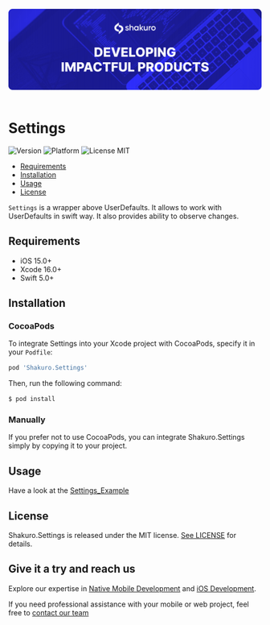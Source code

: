 ![Shakuro Settings](Resources/title_image.png)
<br><br>
# Settings
![Version](https://img.shields.io/badge/version-1.1.1-blue.svg)
![Platform](https://img.shields.io/badge/platform-iOS-lightgrey.svg)
![License MIT](https://img.shields.io/badge/license-MIT-green.svg)

- [Requirements](#requirements)
- [Installation](#installation)
- [Usage](#usage)
- [License](#license)

`Settings` is a wrapper above UserDefaults. It allows to work with UserDefaults in swift way. It also provides ability to observe changes.

## Requirements

- iOS 15.0+
- Xcode 16.0+
- Swift 5.0+

## Installation

### CocoaPods

To integrate Settings into your Xcode project with CocoaPods, specify it in your `Podfile`:

```ruby
pod 'Shakuro.Settings'
```

Then, run the following command:

```bash
$ pod install
```

### Manually

If you prefer not to use CocoaPods, you can integrate Shakuro.Settings simply by copying it to your project.

## Usage

Have a look at the [Settings_Example](https://github.com/shakurocom/Settings/tree/master/Settings_Example)

## License

Shakuro.Settings is released under the MIT license. [See LICENSE](https://github.com/shakurocom/Settings/blob/master/LICENSE.md) for details.

## Give it a try and reach us

Explore our expertise in <a href="https://shakuro.com/services/native-mobile-development/?utm_source=github&utm_medium=repository&utm_campaign=settings">Native Mobile Development</a> and <a href="https://shakuro.com/services/ios-dev/?utm_source=github&utm_medium=repository&utm_campaign=settings">iOS Development</a>.</p>

If you need professional assistance with your mobile or web project, feel free to <a href="https://shakuro.com/get-in-touch/?utm_source=github&utm_medium=repository&utm_campaign=settings">contact our team</a>

